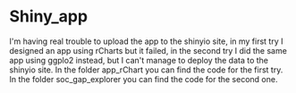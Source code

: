 # Shiny_app  
I'm having real trouble to upload the app to the shinyio site, in my first try I designed an app using rCharts but it failed, in the second try I did the same app using ggplo2 instead, but I can't manage to deploy the data to the shinyio site.
In the folder app_rChart you can find the code for the first try.
In the folder soc_gap_explorer you can find the code for the second one.
